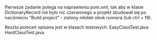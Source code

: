 Pierwsze zadanie polega na naprawieniu pom.xml, tak aby w klasie DictionaryRecord nie było nic czerwonego a projekt zbudował się po naciśnieciu "Build project" - zielony młotek obok runnera (lub ctrl + f9).

Reszta poleceń opisana jest w klasach testowych:
EasyClassTest.java
HardClassTest.java